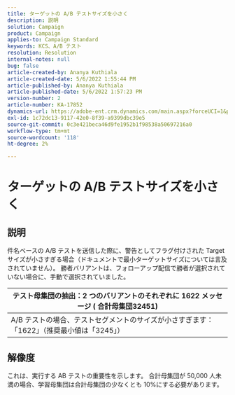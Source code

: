 ```yaml
---
title: ターゲットの A/B テストサイズを小さく
description: 説明
solution: Campaign
product: Campaign
applies-to: Campaign Standard
keywords: KCS、A/B テスト
resolution: Resolution
internal-notes: null
bug: false
article-created-by: Ananya Kuthiala
article-created-date: 5/6/2022 1:55:44 PM
article-published-by: Ananya Kuthiala
article-published-date: 5/6/2022 1:57:23 PM
version-number: 2
article-number: KA-17852
dynamics-url: https://adobe-ent.crm.dynamics.com/main.aspx?forceUCI=1&pagetype=entityrecord&etn=knowledgearticle&id=6720ed34-44cd-ec11-a7b5-0022480b639b
exl-id: 1c72dc13-9117-42e0-8f39-a9399dbc39e5
source-git-commit: 0c3e421beca46d9fe1952b1f98538a50697216a0
workflow-type: tm+mt
source-wordcount: '118'
ht-degree: 2%

---
```


# ターゲットの A/B テストサイズを小さく

## 説明


件名ベースの A/B テストを送信した際に、警告としてフラグ付けされた Target サイズが小さすぎる場合（ドキュメントで最小ターゲットサイズについては言及されていません）。 勝者バリアントは、フォローアップ配信で勝者が選択されていない場合に、手動で選択されていました。




| テスト母集団の抽出：2 つのバリアントのそれぞれに 1622 メッセージ ( 合計母集団32451) |
| --- |
| A/B テストの場合、テストセグメントのサイズが小さすぎます：「1622」（推奨最小値は「3245」） |



## 解像度


これは、実行する AB テストの重要性を示します。 合計母集団が 50,000 人未満の場合、学習母集団は合計母集団の少なくとも 10%にする必要があります。
